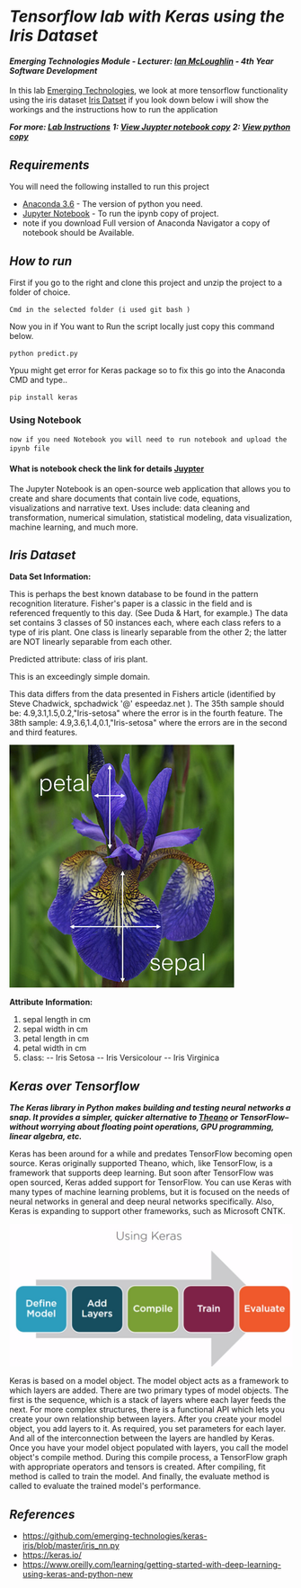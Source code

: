 # **_Tensorflow lab with Keras using the Iris Dataset_**
#### *Emerging Technologies Module - Lecturer: [Ian McLoughlin](ianmcloughlin.github.io) - 4th Year Software Development*
In this lab  [Emerging Technologies](https://github.com/emerging-technologies/emerging-technologies.github.io/blob/master/problems/tensorflow.md), we look at more tensorflow functionality using the iris dataset [Iris Datset](https://en.wikipedia.org/wiki/Iris_flower_data_set) if you look down below i will show the workings and the instructions how to run the application 

**_For more: [Lab Instructions](https://emerging-technologies.github.io/problems/project.html)_**
**_1: [View Juypter notebook copy](https://github.com/heanuea/Tensorflow/blob/master/TensorflowLab.ipynb)_**
**_2: [View python copy](https://github.com/heanuea/Tensorflow/blob/master/predict.py)_**

## **_Requirements_** 
You will need the following installed to run this project 
* [Anaconda 3.6](https://anaconda.org/anaconda/python) - The version of python you need. 
* [Jupyter Notebook](http://jupyter.org) - To run the ipynb copy of project. 
* note if you download Full version of Anaconda Navigator a copy of notebook should be Available. 

## **_How to run_** 
First if you go to the right and clone this project and unzip the project to a folder of choice.
```
Cmd in the selected folder (i used git bash )
```
Now you in if You want to Run the script locally just copy this command below. 
```
python predict.py 
```
Ypuu might get error for Keras package so to fix this go into the Anaconda CMD and type..
```
pip install keras 
```
### Using Notebook
``` 
now if you need Notebook you will need to run notebook and upload the ipynb file 
```
#### What is notebook check the link for details [Juypter](juypter.org)
The Jupyter Notebook is an open-source web application that allows you to create and share documents that contain live code, equations, visualizations and narrative text. Uses include: data cleaning and transformation, numerical simulation, statistical modeling, data visualization, machine learning, and much more.

## **_Iris Dataset_**

**Data Set Information:**

This is perhaps the best known database to be found in the pattern recognition literature. Fisher's paper is a classic in the field and is referenced frequently to this day. (See Duda & Hart, for example.) The data set contains 3 classes of 50 instances each, where each class refers to a type of iris plant. One class is linearly separable from the other 2; the latter are NOT linearly separable from each other. 

Predicted attribute: class of iris plant. 

This is an exceedingly simple domain. 

This data differs from the data presented in Fishers article (identified by Steve Chadwick, spchadwick '@' espeedaz.net ). The 35th sample should be: 4.9,3.1,1.5,0.2,"Iris-setosa" where the error is in the fourth feature. The 38th sample: 4.9,3.6,1.4,0.1,"Iris-setosa" where the errors are in the second and third features.

 ![Alt text](iris_petal_sepal.png?raw=true "Title")

**Attribute Information:**

1. sepal length in cm 
2. sepal width in cm 
3. petal length in cm 
4. petal width in cm 
5. class: 
-- Iris Setosa 
-- Iris Versicolour 
-- Iris Virginica


## **_Keras over Tensorflow_**
**_The Keras library in Python makes building and testing neural networks a snap. It provides a simpler, quicker alternative to [Theano](http://deeplearning.net/software/theano/) or TensorFlow–without worrying about floating point operations, GPU programming, linear algebra, etc._**

Keras has been around for a while and predates TensorFlow becoming open source. Keras originally supported Theano, which, like TensorFlow, is a framework that supports deep learning. But soon after TensorFlow was open sourced, Keras added support for TensorFlow. You can use Keras with many types of machine learning problems, but it is focused on the needs of neural networks in general and deep neural networks specifically. Also, Keras is expanding to support other frameworks, such as Microsoft CNTK.

 ![Alt text](Keras.jpg?raw=true "Title")

 Keras is based on a model object. The model object acts as a framework to which layers are added. There are two primary types of model objects. The first is the sequence, which is a stack of layers where each layer feeds the next. For more complex structures, there is a functional API which lets you create your own relationship between layers. After you create your model object, you add layers to it. As required, you set parameters for each layer. And all of the interconnection between the layers are handled by Keras. Once you have your model object populated with layers, you call the model object's compile method. During this compile process, a TensorFlow graph with appropriate operators and tensors is created. After compiling, fit method is called to train the model. And finally, the evaluate method is called to evaluate the trained model's performance.




## **_References_**
- https://github.com/emerging-technologies/keras-iris/blob/master/iris_nn.py
- https://keras.io/
- https://www.oreilly.com/learning/getting-started-with-deep-learning-using-keras-and-python-new